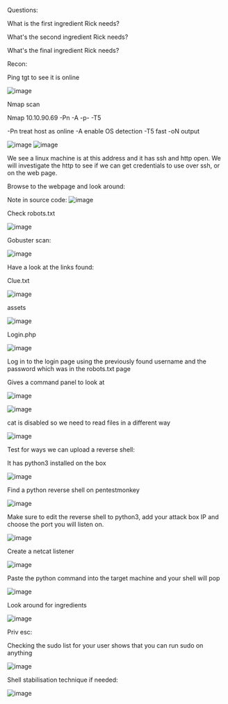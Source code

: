 Questions:

What is the first ingredient Rick needs?

What's the second ingredient Rick needs?

What's the final ingredient Rick needs?


Recon:

Ping tgt to see it is online

![image](https://user-images.githubusercontent.com/88425510/215357779-80ccca17-2611-497e-b313-2116a00845da.png)


Nmap scan

Nmap 10.10.90.69 -Pn -A -p- -T5

-Pn treat host as online
-A enable OS detection
-T5 fast
-oN output

![image](https://user-images.githubusercontent.com/88425510/215357787-ec99ea11-80ad-4198-bd14-cf368a0731d1.png)
![image](https://user-images.githubusercontent.com/88425510/215357796-2469a7ce-c650-4ff9-bc52-629a8980146e.png)

We see a linux machine is at this address and it has ssh and http open. We will investigate the http to see if we can get credentials to use over ssh, or on the web page.

Browse to the webpage and look around:

Note in source code:
![image](https://user-images.githubusercontent.com/88425510/215357804-05bb43fa-1ce9-4eea-be7a-b4d9b2101973.png)

Check robots.txt

![image](https://user-images.githubusercontent.com/88425510/215357832-ff0815d6-64d6-4617-a5d9-cdcc399471dc.png)


Gobuster scan:

![image](https://user-images.githubusercontent.com/88425510/215357879-5a979bc1-7e4c-41d5-99cc-f30c900e1580.png)

Have a look at the links found:

Clue.txt

![image](https://user-images.githubusercontent.com/88425510/215357994-af0d89df-56f3-4f4e-a4fd-8b2fe3a5647c.png)


assets

![image](https://user-images.githubusercontent.com/88425510/215358001-4561e4d7-569a-4881-b65a-ed2b2039a5bc.png)


Login.php

![image](https://user-images.githubusercontent.com/88425510/215358014-c1306bd9-b35b-47e2-bc91-47c214c5525f.png)


Log in to the login page using the previously found username and the password which was in the robots.txt page

Gives a command panel to look at

![image](https://user-images.githubusercontent.com/88425510/215358049-34d068b3-d8a1-4e6c-a3a1-4d6b139f227b.png)

![image](https://user-images.githubusercontent.com/88425510/215358059-248eee40-c2ba-4fa0-9209-ad04a5602134.png)

cat is disabled so we need to read files in a different way

![image](https://user-images.githubusercontent.com/88425510/215358077-caaad498-0826-45aa-bb6c-84a57a0dd372.png)


Test for ways we can upload a reverse shell:

It has python3 installed on the box

![image](https://user-images.githubusercontent.com/88425510/215358115-1ec9c9c9-98e0-4db9-9009-b58e6145c245.png)

Find a python reverse shell on pentestmonkey

![image](https://user-images.githubusercontent.com/88425510/215358135-d6e827f0-d124-4bb8-bc14-654b29a4b45e.png)

Make sure to edit the reverse shell to python3, add your attack box IP and choose the port you will listen on.

![image](https://user-images.githubusercontent.com/88425510/215358180-21d77f76-a301-4e0f-98cc-0c7c098d6364.png)


Create a netcat listener

![image](https://user-images.githubusercontent.com/88425510/215358192-76c5a7a3-660f-4f76-8c67-6f6f9a28ac56.png)


Paste the python command into the target machine and your shell will pop

![image](https://user-images.githubusercontent.com/88425510/215358204-cb28d28e-6b8b-45f5-892d-148ef6584690.png)

Look around for ingredients 

![image](https://user-images.githubusercontent.com/88425510/215358232-9a0fbca8-aba5-489f-b94b-5ee4b0f4d3ee.png)

Priv esc:

Checking the sudo list for your user shows that you can run sudo on anything

![image](https://user-images.githubusercontent.com/88425510/215358263-fddaeccf-209e-4503-9241-424f6d6c5f81.png)

Shell stabilisation technique if needed:

![image](https://user-images.githubusercontent.com/88425510/215358289-867dfc71-ed37-47fa-a64b-0f367ef00824.png)

